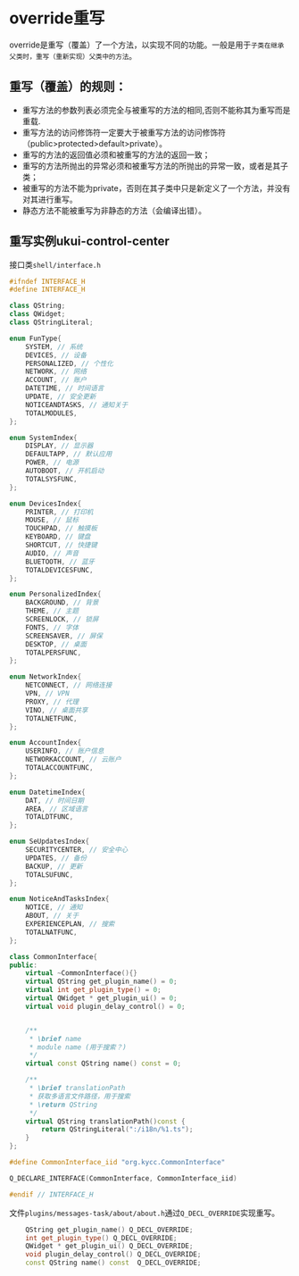 # override重写
override是重写（覆盖）了一个方法，以实现不同的功能。一般是用于`子类在继承父类时，重写（重新实现）父类中的方法`。

## 重写（覆盖）的规则：
- 重写方法的参数列表必须完全与被重写的方法的相同,否则不能称其为重写而是重载.
- 重写方法的访问修饰符一定要大于被重写方法的访问修饰符（public>protected>default>private）。
- 重写的方法的返回值必须和被重写的方法的返回一致；
- 重写的方法所抛出的异常必须和被重写方法的所抛出的异常一致，或者是其子类；
- 被重写的方法不能为private，否则在其子类中只是新定义了一个方法，并没有对其进行重写。
- 静态方法不能被重写为非静态的方法（会编译出错）。

## 重写实例ukui-control-center
接口类`shell/interface.h`
```c++
#ifndef INTERFACE_H
#define INTERFACE_H

class QString;
class QWidget;
class QStringLiteral;

enum FunType{
    SYSTEM, // 系统
    DEVICES, // 设备
    PERSONALIZED, // 个性化
    NETWORK, // 网络
    ACCOUNT, // 账户
    DATETIME, // 时间语言
    UPDATE, // 安全更新
    NOTICEANDTASKS, // 通知关于
    TOTALMODULES,
};

enum SystemIndex{
    DISPLAY, // 显示器
    DEFAULTAPP, // 默认应用
    POWER, // 电源
    AUTOBOOT, // 开机启动
    TOTALSYSFUNC,
};

enum DevicesIndex{
    PRINTER, // 打印机
    MOUSE, // 鼠标
    TOUCHPAD, // 触摸板
    KEYBOARD, // 键盘
    SHORTCUT, // 快捷键
    AUDIO, // 声音
    BLUETOOTH, // 蓝牙
    TOTALDEVICESFUNC,
};

enum PersonalizedIndex{
    BACKGROUND, // 背景
    THEME, // 主题
    SCREENLOCK, // 锁屏
    FONTS, // 字体
    SCREENSAVER, // 屏保
    DESKTOP, // 桌面
    TOTALPERSFUNC,
};

enum NetworkIndex{
    NETCONNECT, // 网络连接
    VPN, // VPN
    PROXY, // 代理
    VINO, // 桌面共享
    TOTALNETFUNC,
};

enum AccountIndex{
    USERINFO, // 账户信息
    NETWORKACCOUNT, // 云账户
    TOTALACCOUNTFUNC,
};

enum DatetimeIndex{
    DAT, // 时间日期
    AREA, // 区域语言
    TOTALDTFUNC,
};

enum SeUpdatesIndex{
    SECURITYCENTER, // 安全中心
    UPDATES, // 备份
    BACKUP, // 更新
    TOTALSUFUNC,
};

enum NoticeAndTasksIndex{
    NOTICE, // 通知
    ABOUT, // 关于
    EXPERIENCEPLAN, // 搜索
    TOTALNATFUNC,
};

class CommonInterface{
public:
    virtual ~CommonInterface(){}
    virtual QString get_plugin_name() = 0;
    virtual int get_plugin_type() = 0;
    virtual QWidget * get_plugin_ui() = 0;
    virtual void plugin_delay_control() = 0;


    /**
     * \brief name
     * module name (用于搜索？)
     */
    virtual const QString name() const = 0;

    /**
     * \brief translationPath
     * 获取多语言文件路径，用于搜索
     * \return QString
     */
    virtual QString translationPath()const {
        return QStringLiteral(":/i18n/%1.ts");
    }
};

#define CommonInterface_iid "org.kycc.CommonInterface"

Q_DECLARE_INTERFACE(CommonInterface, CommonInterface_iid)

#endif // INTERFACE_H

```
文件`plugins/messages-task/about/about.h`通过`Q_DECL_OVERRIDE`实现重写。
```c++
    QString get_plugin_name() Q_DECL_OVERRIDE;
    int get_plugin_type() Q_DECL_OVERRIDE;
    QWidget * get_plugin_ui() Q_DECL_OVERRIDE;
    void plugin_delay_control() Q_DECL_OVERRIDE;
    const QString name() const  Q_DECL_OVERRIDE;
```



